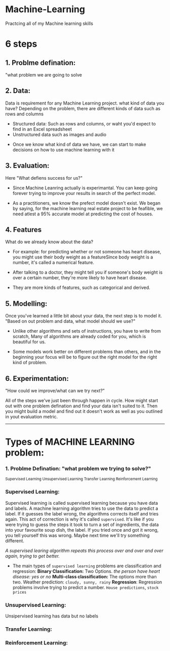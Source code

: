 # Machine-Learning
Practcing all of my Machine learning skills

# 6 steps
## 1. Problme defination:

"what problem we are going to solve 

## 2. Data:

Data is requirement for any Machine Learning project. what kind of data you have? Depending on the problem, there are different kinds of data such as rows and columns 

* Structured data: Such as rows and columns, or waht you'd expect to find in an Excel spreadsheet
* Unstructured data such as images and audio
- Once we know what kind of data we have, we can start to make decisions on how to use machine learning with it 

## 3. Evaluation:

Here "What defiens success for us?"
* Since Machine Leanring actually is experimantal. You can keep going forever trying to improve your results in search of the perfect model.

* As a practitioners, we know the prefect model doesn't exist. We began by saying, for the machine learning real estate project to be feafible, we need atlest a 95% accurate model at predicting the cost of houses.

## 4. Features

What do we already know about the data? 

* For example: for predicting whether or not someone has heart disease, you might use their body weight as a featureSince body weight is a number, it's called a numerical feature.

* After talking to a doctor, they might tell you if someone's body weight is over a certain number, they're more likely to have heart disease.

* They are more kinds of features, such as categorical and derived.

## 5. Modelling:

Once you've learned a little bit about your data, the next step is to model it.
"Based on out problem and data, what model should we use?"

* Unlike other algorithms and sets of instructions, you have to write from scratch, Many of algorithms are already coded for you, which is beautiful for us.

* Some models work better on different problems than others, and in the beginning your focus will be to figure out the right model for the right kind of problem.

## 6. Experimentation:

"How could we improve/what can we try next?"

All of the steps we've just been through happen in cycle. How might start out with one problem defination and find your data isn't suited to it. Then you might build a model and find out it doesn't work as well as you outlined in yout evaluation metric.

_____________________________________________________________________________________

# Types of MACHINE LEARNING problem:

### 1. Problme Defination: "what problem we trying to solve?"

<sub>Supervised Learning </sub>
<sub>Unsupervised Learning </sub>
<sub>Transfer Learning </sub>
<sub>Reinforcement Learning </sub>

### **Supervised Learning:** 

Supervised learning is called supervised learning because you have data and labels. A machine learning algorithm tries to use the data to predict a label. If it guesses the label wrong, the algorithms corrects itself and tries again. This act of correction is why it's called `supervised`. It's like if you were trying to guess the steps it took to turn a set of ingredients, the data into your favourite soup dish, the label. If you tried once and got it wrong, you tell yourself this was wrong. Maybe next time we'll try something different.

_A supervised learing algorithm repeats this process over and over and over again, trying to get better._

* The main types of `supervised learning` problems are classification and regression: 
**Binary Classification:** Two Options. _the person have heart disease: yes or no_
**Multi-class classification:** The options more than two. Weather prediction: `cloudy, sunny, rainy`
**Regression**: Regression problems involve trying to predict a number. `House predictions`, `stock prices`



### **Unsupervised Learning:**

Unsipervised learning has data but no labels
### **Transfer Learning:**


### **Reinforcement Learning:**